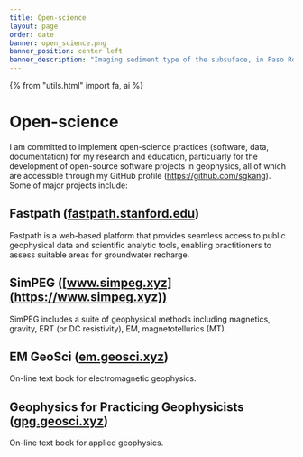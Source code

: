 ```yaml
---
title: Open-science
layout: page
order: date
banner: open_science.png
banner_position: center left
banner_description: "Imaging sediment type of the subsuface, in Paso Robles, CA, U.S.A."
---
```



{% from "utils.html" import fa, ai %}

# Open-science

I am committed to implement open-science practices (software, data, documentation) for my research and education, particularly for the development of open-source software projects in geophysics, all of which are accessible through my GitHub profile (https://github.com/sgkang). Some of major projects include:

## Fastpath ([fastpath.stanford.edu](https://fastpath.stanford.edu))

Fastpath is a web-based platform that provides seamless access to public geophysical data and scientific analytic tools, enabling practitioners to assess suitable areas for groundwater recharge.

## SimPEG ([www.simpeg.xyz](https://www.simpeg.xyz))

SimPEG includes a suite of geophysical methods including magnetics, gravity, ERT (or DC resistivity), EM, magnetotellurics (MT).

## EM GeoSci ([em.geosci.xyz](https://www.em.geosci.xyz))

On-line text book for electromagnetic geophysics.

## Geophysics for Practicing Geophysicists ([gpg.geosci.xyz](https://gpg.geosci.xyz))

On-line text book for applied geophysics.